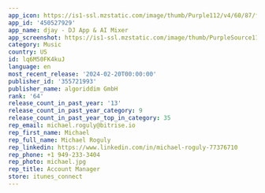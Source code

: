 ```yaml
---
app_icon: https://is1-ssl.mzstatic.com/image/thumb/Purple112/v4/60/87/fe/6087fe9c-9e07-c3d2-b87a-8523c9ef0486/AppIcon-0-0-1x_U007emarketing-0-7-0-P3-0-0-85-220.png/1024x1024bb.png
app_id: '450527929'
app_name: djay - DJ App & AI Mixer
app_screenshot: https://is1-ssl.mzstatic.com/image/thumb/PurpleSource116/v4/21/8c/dc/218cdc1f-5ca7-9163-d6f4-7be16e8c4115/77c3164f-4f58-43c4-8aa8-d90eca9c4f53_0_APP_iPHONE_65_0.png/1284x2778bb.png
category: Music
country: US
id: lq6M50FK4kuJ
language: en
most_recent_release: '2024-02-20T00:00:00'
publisher_id: '355721993'
publisher_name: algoriddim GmbH
rank: '64'
release_count_in_past_year: '13'
release_count_in_past_year_category: 9
release_count_in_past_year_top_in_category: 35
rep_email: michael.roguly@bitrise.io
rep_first_name: Michael
rep_full_name: Michael Roguly
rep_linkedin: https://www.linkedin.com/in/michael-roguly-77376710
rep_phone: +1 949-233-3404
rep_photo: michael.jpg
rep_title: Account Manager
store: itunes_connect
---
```

